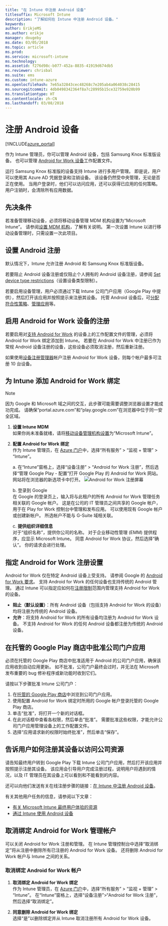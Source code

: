 ```yaml
---
title: "在 Intune 中注册 Android 设备"
titlesuffix: Microsoft Intune
description: "了解如何在 Intune 中注册 Android 设备。"
keywords: 
author: ErikjeMS
ms.author: erikje
manager: dougeby
ms.date: 03/05/2018
ms.topic: article
ms.prod: 
ms.service: microsoft-intune
ms.technology: 
ms.assetid: f276d98c-b077-452a-8835-41919d674db5
ms.reviewer: chrisbal
ms.suite: ems
ms.custom: intune-azure
ms.openlocfilehash: 7e65a32843cec48268c7e205ab4a064038c28415
ms.sourcegitcommit: 4db0498342364f8a7c28995b15ce32759e920b99
ms.translationtype: HT
ms.contentlocale: zh-CN
ms.lasthandoff: 03/08/2018
---
```

# <a name="enroll-android-devices"></a>注册 Android 设备

[!INCLUDE[azure_portal](./includes/azure_portal.md)]

作为 Intune 管理员，你可以管理 Android 设备，包括 Samsung Knox 标准版设备。 也可以管理 [Android for Work 设备](#enable-enrollment-of-android-for-work-devices)工作配置文件。

运行 Samsung Knox 标准版的设备支持 Intune 进行多用户管理。 即是说，用户可以使用其 Azure AD 凭据登录和注销设备。 该设备仍然受中央管理，无论是否正在使用。 当用户登录时，他们可以访问应用，还可以获得已应用的任何策略。 用户注销时，会清除所有应用数据。

## <a name="prerequisite"></a>先决条件

若准备管理移动设备，必须将移动设备管理 MDM 机构设置为“Microsoft Intune”。 请参阅[设置 MDM 机构](mdm-authority-set.md)，了解有关说明。 第一次设置 Intune 以进行移动设备管理时，只需设置一次此项目。

## <a name="set-up-android-enrollment"></a>设置 Android 注册

默认情况下，Intune 允许注册 Android 和 Samsung Knox 标准版设备。

若要阻止 Android 设备注册或仅阻止个人拥有的 Android 设备注册，请参阅 [Set device type restrictions](enrollment-restrictions-set.md)（设置设备类型限制）。

若要启用设备管理，用户必须通过下载 Intune 公司门户应用（Google Play 中提供），然后打开该应用并按照提示来注册其设备。 托管 Android 设备后，可[分配符合性策略](compliance-policy-create-android.md)、[管理应用](app-management.md)等。

## <a name="enable-enrollment-of-android-for-work-devices"></a>启用 Android for Work 设备的注册

若要启用对[支持 Android for Work](https://support.google.com/work/android/answer/6174145?hl=en&ref_topic=6151012) 的设备上的工作配置文件的管理，必须将 Android for Work 绑定添加到 Intune。 若要在 Android for Work 中注册已作为常规 Android 设备注册的设备，这些设备必须取消注册，然后重新注册。

如果使用[设备注册管理器](device-enrollment-manager-enroll.md)帐户注册 Android for Work 设备，则每个帐户最多可注册 10 台设备。

## <a name="add-android-for-work-binding-for-intune"></a>为 Intune 添加 Android for Work 绑定

> [!NOTE]
> 因为 Google 和 Microsoft 域之间的交互，此步骤可能需要调整浏览器设置才能成功完成。  请确保“portal.azure.com”和“play.google.com”在浏览器中位于同一安全区域。

1. **设置 Intune MDM**<br>
如果你尚未准备就绪，请将[移动设备管理机构设置](mdm-authority-set.md)为“Microsoft Intune”。
2. **配置 Android for Work 绑定**<br>
    作为 Intune 管理员，在 [Azure 门户](https://portal.azure.com)中，选择“所有服务” > “监视 + 管理” > “Intune”。

   a. 在“Intune”窗格上，选择“设备注册” > “Android for Work 注册”，然后选择“管理 Google Play - 配置”打开 Google Play 的 Android for Work 网站。 网站将在浏览器的新选项卡中打开。
   ![Android for Work 注册屏幕](./media/android-work-bind.png)

   b. 登录到 Google<br>
   在 Google 的登录页上，输入将与此租户的所有 Android for Work 管理任务相关联的 Google 帐户。 这是在公司的 IT 管理员之间共享的 Google 帐户，用于在 Play for Work 控制台中管理和发布应用。 可以使用现有 Google 帐户或创建新帐户。  所选帐户不能与 G-Suite 域相关联。

   c. **提供组织详细信息**<br>
   对于“组织名称”，提供你公司的名称。 对于企业移动性管理 (EMM) 提供程序，应显示 Microsoft Intune。 同意 Android for Work 协议，然后选择“确认”。 你的请求会进行处理。

## <a name="specify-android-for-work-enrollment-settings"></a>指定 Android for Work 注册设置
Android for Work 仅在特定 Android 设备上受支持。 请参阅 Google 的 [Android for Work 要求](https://support.google.com/work/android/answer/6174145?hl=en&ref_topic=6151012%20style=%22target=new_window%22)。 支持 Android for Work 的任何设备也支持传统的 Android 管理。 通过 Intune 可以指定应如何在[注册限制](enrollment-restrictions-set.md)范围内管理支持 Android for Work 的设备。

- **阻止（默认设置）**：所有 Android 设备（包括支持 Android for Work 的设备）均将注册为传统的 Android 设备。
- **允许**：将支持 Android for Work 的所有设备均注册为 Android for Work 设备。 不支持 Android for Work 的任何 Android 设备都注册为传统的 Android 设备。

## <a name="approve-the-company-portal-app-in-the-managed-google-play-store"></a>在托管的 Google Play 商店中批准公司门户应用
必须在托管的 Google Play 商店中批准适用于 Android 的公司门户应用，确保该应用收到自动应用更新。 如不批准，公司门户最终会过时，并无法在 Microsoft 发布重要的 bug 修补程序或新功能时收到它们。

请按以下步骤批准 Intune 公司门户：

1.  在[托管的 Google Play 商店](https://play.google.com/work/apps/details?id=com.microsoft.windowsintune.companyportal)中浏览到公司门户应用。
2.  使用配置 Android for Work 绑定时所用的 Google 帐户登录托管的 Google Play 商店。
3.  单击“批准”，将打开一个新的对话框。
4.  在此对话框中查看各权限，然后单击“批准”。 需要批准这些权限，才能允许公司门户应用管理设备上的工作配置文件。
5.  选择“应用请求新的权限时始终批准”，然后单击“保存”。

<!--  ## Next steps for Android for Work
After configuring the Android for Work binding and settings, you can do the following:
- [Deploy Android for Work apps](android-for-work-apps.md)
- [Add Android for Work configuration policies](android-for-work-policy-settings-in-microsoft-intune.md)  -->

## <a name="tell-your-users-how-to-enroll-their-devices-to-access-company-resources"></a>告诉用户如何注册其设备以访问公司资源

请告知最终用户转到 Google Play 下载 Intune 公司门户应用，然后打开该应用并按照提示注册其设备。 该应用会引导用户完成注册过程，说明用户将遇到的情况，以及 IT 管理员在其设备上可以看到和不能看到的内容。

还可以向他们发送有关在线注册步骤的链接：[在 Intune 中注册 Android 设备](https://docs.microsoft.com/intune-user-help/enroll-your-device-in-intune-android)。

有关其他用户任务的信息，请参阅以下文章：

- [有关 Microsoft Intune 最终用户体验的资源](end-user-educate.md)
- [通过 Intune 使用 Android 设备](https://docs.microsoft.com/intune-user-help/using-your-android-device-with-intune)

## <a name="unbind-your-android-for-work-administrative-account"></a>取消绑定 Android for Work 管理帐户

可以关闭 Android for Work 注册和管理。 在 Intune 管理控制台中选择“取消绑定”将从注册中删除所有已注册的 Android for Work 设备。 还将删除 Android for Work 帐户与 Intune 之间的关系。

### <a name="to-unbind-an-android-for-work-account"></a>取消绑定 Android for Work 帐户

1. **取消绑定 Android for Work 绑定**<br>
    作为 Intune 管理员，在 [Azure 门户](https://portal.azure.com)中，选择“所有服务” > “监视 + 管理” > “Intune”。  在“Intune”窗格上，选择“设备注册”>“Android for Work 注册”，然后选择“取消绑定”。

2. **同意删除 Android for Work 绑定**<br>
  选择“是”以删除绑定并从 Intune 取消注册所有 Android for Work 设备。
